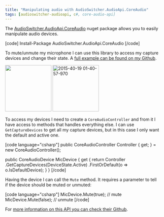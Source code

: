 ```yaml
---
title: "Manipulating audio with AudioSwitcher.AudioApi.CoreAudio"
tags: [audioswitcher-audioapi, c#, core-audio-api]
---
```


The <a href="https://www.nuget.org/packages/AudioSwitcher.AudioApi.CoreAudio/" target="_blank">AudioSwitcher.AudioApi.CoreAudio</a> nuget package allows you to easily manipulate audio devices.

[code]
Install-Package AudioSwitcher.AudioApi.CoreAudio
[/code]

To mute/unmute my microphone I can use this library to access my capture devices and change their state. A <a href="https://github.com/brunolm/ToggleMic" target="_blank">full example can be found on my Github</a>.

<a href="https://brunolm.files.wordpress.com/2015/03/2015-40-19-01-40-48-226.png"><img class="alignnone wp-image-306 size-thumbnail" src="https://brunolm.files.wordpress.com/2015/03/2015-40-19-01-40-48-226.png?w=150" alt="" width="150" height="150" /></a> <a href="https://brunolm.files.wordpress.com/2015/03/2015-40-19-01-40-57-970.png"><img class="alignnone size-thumbnail wp-image-305" src="https://brunolm.files.wordpress.com/2015/03/2015-40-19-01-40-57-970.png" alt="2015-40-19 01-40-57-970" width="150" height="150" /></a>
<!--more-->

To access my devices I need to create a <code>CoreAudioController</code> and from it I have access to methods that handles everything else. I can use <code>GetCaptureDevices</code> to get all my capture devices, but in this case I only want the default and active one.

[code language="csharp"]
public CoreAudioController Controller { get; }
    = new CoreAudioController();

public CoreAudioDevice MicDevice
{
    get
    {
        return Controller
            .GetCaptureDevices(DeviceState.Active)
            .FirstOrDefault(o => o.IsDefaultDevice);
    }
}
[/code]

Having the device I can call the <code>Mute</code> method. It requires a parameter to tell if the device should be muted or unmuted:

[code language="csharp"]
MicDevice.Mute(true);  // mute
MicDevice.Mute(false); // unmute
[/code]

For <a href="https://github.com/xenolightning/AudioSwitcher" target="_blank">more information on this API you can check their Github</a>.
